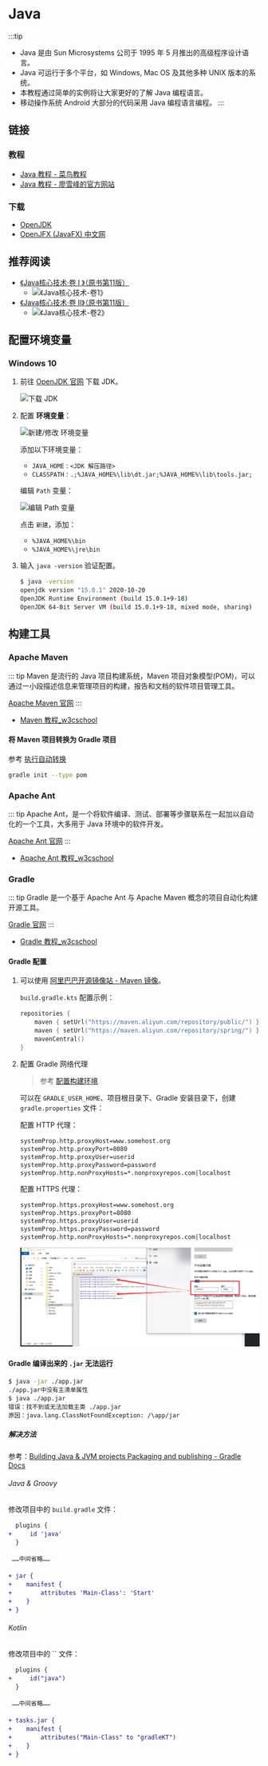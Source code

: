 # Java

:::tip
- Java 是由 Sun Microsystems 公司于 1995 年 5 月推出的高级程序设计语言。
- Java 可运行于多个平台，如 Windows, Mac OS 及其他多种 UNIX 版本的系统。
- 本教程通过简单的实例将让大家更好的了解 Java 编程语言。
- 移动操作系统 Android 大部分的代码采用 Java 编程语言编程。
:::

## 链接

### 教程

- [Java 教程 - 菜鸟教程](https://www.runoob.com/java/java-tutorial.html)
- [Java 教程 - 廖雪峰的官方网站](https://www.liaoxuefeng.com/wiki/1252599548343744)

### 下载

- [OpenJDK](http://openjdk.java.net/)
- [OpenJFX (JavaFX) 中文网](https://openjfx.cn/)

## 推荐阅读

- [《Java核心技术·卷 I 》（原书第11版）](https://book.douban.com/subject/34898994/)
  + ![《Java核心技术-卷1》](/img/book/《Java核心技术-卷1》.jpg)
- [《Java核心技术·卷 II》（原书第11版）](https://book.douban.com/subject/34935138/)
  + ![《Java核心技术-卷2》](/img/book/《Java核心技术-卷2》.jpg)

## 配置环境变量

### Windows 10

01. 前往 [OpenJDK 官网](http://openjdk.java.net/) 下载 JDK。

    ![下载 JDK](./img/01-Path/01.jpg)

02. 配置 **环境变量**：

    ![新建/修改 环境变量](./img/01-Path/02.jpg)

    添加以下环境变量：

    - `JAVA_HOME` : `<JDK 解压路径>`
    - `CLASSPATH` : `.;%JAVA_HOME%\lib\dt.jar;%JAVA_HOME%\lib\tools.jar;`

    编辑 `Path` 变量：

    ![编辑 Path 变量](./img/01-Path/03.jpg)

    点击 `新建`，添加：

    - `%JAVA_HOME%\bin`
    - `%JAVA_HOME%\jre\bin`

03. 输入 `java -version` 验证配置。

    ```bash {1}
    $ java -version
    openjdk version "15.0.1" 2020-10-20
    OpenJDK Runtime Environment (build 15.0.1+9-18)
    OpenJDK 64-Bit Server VM (build 15.0.1+9-18, mixed mode, sharing)
    ```

## 构建工具
### Apache Maven

::: tip
Maven 是流行的 Java 项目构建系统，Maven 项目对象模型(POM)，可以通过一小段描述信息来管理项目的构建，报告和文档的软件项目管理工具。

[Apache Maven 官网](https://maven.apache.org/)
:::

- [Maven 教程_w3cschool](https://www.w3cschool.cn/maven/)

#### 将 Maven 项目转换为 Gradle 项目

参考 [执行自动转换](https://docs.gradle.org/current/userguide/migrating_from_maven.html#migmvn:automatic_conversion)

```sh
gradle init --type pom
```

### Apache Ant

::: tip
Apache Ant，是一个将软件编译、测试、部署等步骤联系在一起加以自动化的一个工具，大多用于 Java 环境中的软件开发。

[Apache Ant 官网](https://ant.apache.org/)
:::

- [Apache Ant 教程_w3cschool](https://www.w3cschool.cn/ant/)

### Gradle

::: tip
Gradle 是一个基于 Apache Ant 与 Apache Maven 概念的项目自动化构建开源工具。

[Gradle 官网](https://gradle.org/)
:::

- [Gradle 教程_w3cschool](https://www.w3cschool.cn/gradle/)

#### Gradle 配置

1. 可以使用 [阿里巴巴开源镜像站 - Maven 镜像](https://developer.aliyun.com/mirror/maven)。

   `build.gradle.kts` 配置示例：
   
   ```kts
   repositories {
       maven { setUrl("https://maven.aliyun.com/repository/public/") }
       maven { setUrl("https://maven.aliyun.com/repository/spring/") }
       mavenCentral()
   }
   ```

2. 配置 Gradle 网络代理

   > 参考 [配置构建环境](https://docs.gradle.org/current/userguide/build_environment.html#sec:accessing_the_web_via_a_proxy)

   可以在 `GRADLE_USER_HOME`、项目根目录下、Gradle 安装目录下，创建 `gradle.properties` 文件：

   配置 HTTP 代理：

   ```properties
   systemProp.http.proxyHost=www.somehost.org
   systemProp.http.proxyPort=8080
   systemProp.http.proxyUser=userid
   systemProp.http.proxyPassword=password
   systemProp.http.nonProxyHosts=*.nonproxyrepos.com|localhost
   ```

   配置 HTTPS 代理：

   ```properties
   systemProp.https.proxyHost=www.somehost.org
   systemProp.https.proxyPort=8080
   systemProp.https.proxyUser=userid
   systemProp.https.proxyPassword=password
   systemProp.http.nonProxyHosts=*.nonproxyrepos.com|localhost
   ```

   ![Gradle 设置代理](./img/gradle-proxy.jpg)

#### Gradle 编译出来的 `.jar` 无法运行

```bash
$ java -jar ./app.jar
./app.jar中没有主清单属性
$ java ./app.jar
错误：找不到或无法加载主类 ./app.jar
原因：java.lang.ClassNotFoundException: /\app/jar
```

##### 解决方法

参考：[Building Java & JVM projects Packaging and publishing - Gradle Docs](https://docs.gradle.org/current/userguide/building_java_projects.html#sec:jar_manifest)

###### Java & Groovy

修改项目中的 `build.gradle` 文件：

```diff {2,7-11}
  plugins {
+     id 'java'
  }
 
 ……中间省略……
 
+ jar {
+    manifest {
+        attributes 'Main-Class': 'Start'
+    }
+ }
```

###### Kotlin

修改项目中的 `` 文件：

```diff {2,7-11}
  plugins {
+     id("java")
  }
 
 ……中间省略……
 
+ tasks.jar {
+    manifest {
+        attributes("Main-Class" to "gradleKT")
+    }
+ }
```

